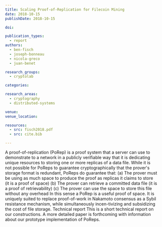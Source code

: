 ```yaml
---
title: Scaling Proof-of-Replication for Filecoin Mining
date: 2018-10-15
publishDate: 2018-10-15

doi:

publication_types:
  - report
authors:
  - ben-fisch
  - joseph-bonneau
  - nicola-greco
  - juan-benet

research_groups:
  - cryptolab

categories:

research_areas:
  - cryptography
  - distributed-systems

venue:
venue_location:

resources:
  - src: fisch2018.pdf
  - src: cite.bib

---
```

A proof-of-replication (PoRep) is a proof system that a server can use to demonstrate to a network in a publicly verifiable way that it is dedicating unique resources to storing one or more replicas of a data file. While it is not possible for PoReps to guarantee cryptographically that the prover's storage format is redundant, PoReps do guarantee that: (a) The prover must be using as much space to produce the proof as replicas it claims to store (it is a proof of space) (b) The prover can retrieve a committed data file (it is a proof of retrievability) (c) The prover can use the space to store this file without any overhead In this sense a PoRep is a useful proof of space. It is uniquely suited to replace proof-of-work in Nakamoto consensus as a Sybil resistance mechanism, while simultaneously incen-tivizing and subsidizing the cost of file storage. Technical report This is a short technical report on our constructions. A more detailed paper is forthcoming with information about our prototype implementation of PoReps.

